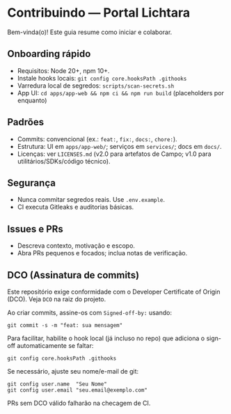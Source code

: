 # Contribuindo — Portal Lichtara

Bem-vinda(o)! Este guia resume como iniciar e colaborar.

## Onboarding rápido
- Requisitos: Node 20+, npm 10+.
- Instale hooks locais: `git config core.hooksPath .githooks`
- Varredura local de segredos: `scripts/scan-secrets.sh`
- App UI: `cd apps/app-web && npm ci && npm run build` (placeholders por enquanto)

## Padrões
- Commits: convencional (ex.: `feat:`, `fix:`, `docs:`, `chore:`).
- Estrutura: UI em `apps/app-web/`; serviços em `services/`; docs em `docs/`.
- Licenças: ver `LICENSES.md` (v2.0 para artefatos de Campo; v1.0 para utilitários/SDKs/código técnico).

## Segurança
- Nunca commitar segredos reais. Use `.env.example`.
- CI executa Gitleaks e auditorias básicas.

## Issues e PRs
- Descreva contexto, motivação e escopo.
- Abra PRs pequenos e focados; inclua notas de verificação.

## DCO (Assinatura de commits)
Este repositório exige conformidade com o Developer Certificate of Origin (DCO). Veja `DCO` na raiz do projeto.

Ao criar commits, assine-os com `Signed-off-by:` usando:

```
git commit -s -m "feat: sua mensagem"
```

Para facilitar, habilite o hook local (já incluso no repo) que adiciona o sign-off automaticamente se faltar:

```
git config core.hooksPath .githooks
```

Se necessário, ajuste seu nome/e-mail de git:

```
git config user.name  "Seu Nome"
git config user.email "seu.email@exemplo.com"
```

PRs sem DCO válido falharão na checagem de CI.
